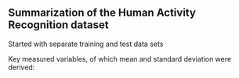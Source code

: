 ## Summarization of the Human Activity Recognition dataset

Started with separate training and test data sets

Key measured variables, of which mean and standard deviation were derived:


